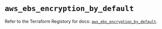 # `aws_ebs_encryption_by_default`

Refer to the Terraform Registory for docs: [`aws_ebs_encryption_by_default`](https://www.terraform.io/docs/providers/aws/r/ebs_encryption_by_default).

